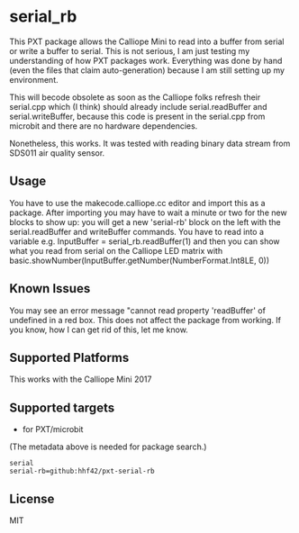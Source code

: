 # serial_rb

This PXT package allows the Calliope Mini to read into a buffer from serial or write a buffer to serial. This is not serious, I am just testing my understanding of how PXT packages work. Everything was done by hand (even the files that claim auto-generation) because I am still setting up my environment.

This will becode obsolete as soon as the Calliope folks refresh their serial.cpp which (I think) should already include serial.readBuffer and serial.writeBuffer, because this code is present in the serial.cpp from microbit and there are no hardware dependencies.

Nonetheless, this works. It was tested with reading binary data stream from SDS011 air quality sensor.

## Usage

You have to use the makecode.calliope.cc editor and import this as a package. After importing you may have to wait a minute or two for the new blocks to show up: you will get a new 'serial-rb' block on the left with the serial.readBuffer and writeBuffer commands. You have to read into a variable e.g.
    InputBuffer = serial_rb.readBuffer(1)
and then you can show what you read from serial on the Calliope LED matrix with
    basic.showNumber(InputBuffer.getNumber(NumberFormat.Int8LE, 0))

## Known Issues

You may see an error message "cannot read property 'readBuffer' of undefined in a red box. This does not affect the package from working. If you know, how I can get rid of this, let me know.

## Supported Platforms

This works with the Calliope Mini 2017

## Supported targets

* for PXT/microbit

(The metadata above is needed for package search.)

```package
serial
serial-rb=github:hhf42/pxt-serial-rb
```

## License

MIT
